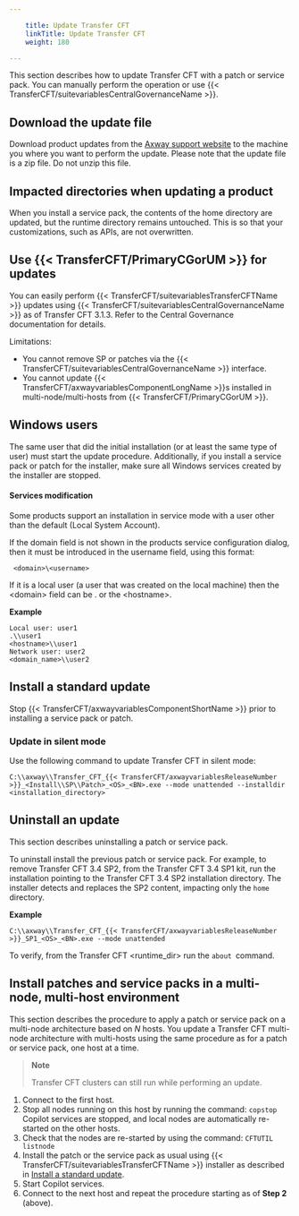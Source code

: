 ```yaml
---

    title: Update Transfer CFT
    linkTitle: Update Transfer CFT
    weight: 180

---
```

This section describes how to update Transfer CFT with a patch or service pack. You can manually perform the operation or use {{< TransferCFT/suitevariablesCentralGovernanceName  >}}.

## Download the update file

Download product updates from the [Axway support website](https://support.axway.com/) to the machine you where you want to perform the update. Please note that the update file is a zip file. Do not unzip this file.

## Impacted directories when updating a product

When you install a service pack, the contents of the home directory are updated, but the runtime directory remains untouched. This is so that your customizations, such as APIs, are not overwritten.

## Use {{< TransferCFT/PrimaryCGorUM  >}} for updates

You can easily perform {{< TransferCFT/suitevariablesTransferCFTName  >}} updates using {{< TransferCFT/suitevariablesCentralGovernanceName  >}} as of Transfer CFT 3.1.3. Refer to the Central Governance documentation for details.

Limitations:

- You cannot remove SP or patches via the {{< TransferCFT/suitevariablesCentralGovernanceName >}} interface.
- You cannot update {{< TransferCFT/axwayvariablesComponentLongName >}}s installed in multi-node/multi-hosts from {{< TransferCFT/PrimaryCGorUM >}}.

## Windows users

The same user that did the initial installation (or at least the same type of user) must start the update procedure. Additionally, if you install a service pack or patch for the installer, make sure all Windows services created by the installer are stopped.

#### Services modification

Some products support an installation in service mode with a user other than the default (Local System Account).

If the domain field is not shown in the products service configuration dialog, then it must be introduced in the username field, using this format:

` <domain>\<username>`

If it is a local user (a user that was created on the local machine) then the <span class="code_1">&lt;domain></span> field can be <span class="spanboldinpara">.</span> or the <span class="code_1">&lt;hostname></span>.

****Example****

```
Local user: user1
.\\user1
<hostname>\\user1
Network user: user2
<domain_name>\\user2
```

## Install a standard update

Stop {{< TransferCFT/axwayvariablesComponentShortName  >}} prior to installing a service pack or patch.

### Update in silent mode

Use the following command to update Transfer CFT in silent mode:

```
C:\\axway\\Transfer_CFT_{{< TransferCFT/axwayvariablesReleaseNumber >}}_<Install\\SP\\Patch>_<OS>_<BN>.exe --mode unattended --installdir <installation_directory>
```

## Uninstall an update

This section describes uninstalling a patch or service pack.

To uninstall install the previous patch or service pack. For example, to remove Transfer CFT 3.4 SP2, from the Transfer CFT 3.4 SP1 kit, run the installation pointing to the Transfer CFT 3.4 SP2 installation directory. The installer detects and replaces the SP2 content, impacting only the <span class="code">`home `</span>directory.

**Example**

```
C:\\axway\\Transfer_CFT_{{< TransferCFT/axwayvariablesReleaseNumber >}}_SP1_<OS>_<BN>.exe --mode unattended
```

To verify, from the Transfer CFT &lt;runtime\_dir> run the <span class="code">`about `</span>command.

## Install patches and service packs in a multi-node, multi-host environment

This section describes the procedure to apply a patch or service pack on a multi-node architecture based on *N* hosts. You update a Transfer CFT multi-node architecture with multi-hosts using the same procedure as for a patch or service pack, one host at a time.

> **Note**
>
> Transfer CFT clusters can still run while performing an update.

1. Connect to the first host.
1. Stop all nodes running on this host by running the command: <span class="code">`copstop`</span>  
    Copilot services are stopped, and local nodes are automatically re-started on the other hosts.
1. Check that the nodes are re-started by using the command: <span class="code">`CFTUTIL listnode`</span>
1. Install the patch or the service pack as usual using {{< TransferCFT/suitevariablesTransferCFTName >}} installer as described in [Install a standard update](#Install).
1. Start Copilot services.
1. Connect to the next host and repeat the procedure starting as of <span class="bold_in_para">****Step 2****</span> (above).
